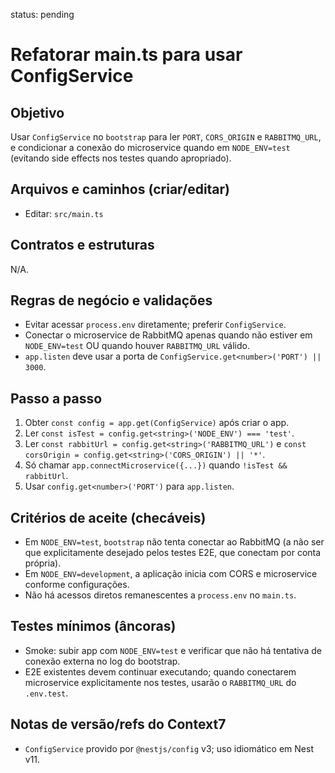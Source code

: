 status: pending

# Refatorar main.ts para usar ConfigService

## Objetivo
Usar `ConfigService` no `bootstrap` para ler `PORT`, `CORS_ORIGIN` e `RABBITMQ_URL`, e condicionar a conexão do microservice quando em `NODE_ENV=test` (evitando side effects nos testes quando apropriado).

## Arquivos e caminhos (criar/editar)
- Editar: `src/main.ts`

## Contratos e estruturas
N/A.

## Regras de negócio e validações
- Evitar acessar `process.env` diretamente; preferir `ConfigService`.
- Conectar o microservice de RabbitMQ apenas quando não estiver em `NODE_ENV=test` OU quando houver `RABBITMQ_URL` válido.
- `app.listen` deve usar a porta de `ConfigService.get<number>('PORT') || 3000`.

## Passo a passo
1. Obter `const config = app.get(ConfigService)` após criar o app.
2. Ler `const isTest = config.get<string>('NODE_ENV') === 'test'`.
3. Ler `const rabbitUrl = config.get<string>('RABBITMQ_URL')` e `const corsOrigin = config.get<string>('CORS_ORIGIN') || '*'`.
4. Só chamar `app.connectMicroservice({...})` quando `!isTest && rabbitUrl`.
5. Usar `config.get<number>('PORT')` para `app.listen`.

## Critérios de aceite (checáveis)
- Em `NODE_ENV=test`, `bootstrap` não tenta conectar ao RabbitMQ (a não ser que explicitamente desejado pelos testes E2E, que conectam por conta própria).
- Em `NODE_ENV=development`, a aplicação inicia com CORS e microservice conforme configurações.
- Não há acessos diretos remanescentes a `process.env` no `main.ts`.

## Testes mínimos (âncoras)
- Smoke: subir app com `NODE_ENV=test` e verificar que não há tentativa de conexão externa no log do bootstrap.
- E2E existentes devem continuar executando; quando conectarem microservice explicitamente nos testes, usarão o `RABBITMQ_URL` do `.env.test`.

## Notas de versão/refs do Context7
- `ConfigService` provido por `@nestjs/config` v3; uso idiomático em Nest v11.

